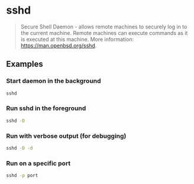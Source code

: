 # sshd

> Secure Shell Daemon - allows remote machines to securely log in to the current machine. Remote machines can execute commands as it is executed at this machine. More information: <https://man.openbsd.org/sshd>.

## Examples

### Start daemon in the background

```bash
sshd
```

### Run sshd in the foreground

```bash
sshd -D
```

### Run with verbose output (for debugging)

```bash
sshd -D -d
```

### Run on a specific port

```bash
sshd -p port
```
